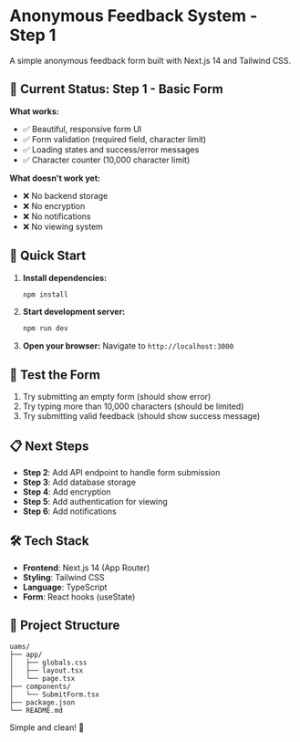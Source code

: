 # Anonymous Feedback System - Step 1

A simple anonymous feedback form built with Next.js 14 and Tailwind CSS.

## 🎯 Current Status: Step 1 - Basic Form

**What works:**
- ✅ Beautiful, responsive form UI
- ✅ Form validation (required field, character limit)
- ✅ Loading states and success/error messages
- ✅ Character counter (10,000 character limit)

**What doesn't work yet:**
- ❌ No backend storage
- ❌ No encryption
- ❌ No notifications
- ❌ No viewing system

## 🚀 Quick Start

1. **Install dependencies:**
   ```bash
   npm install
   ```

2. **Start development server:**
   ```bash
   npm run dev
   ```

3. **Open your browser:**
   Navigate to `http://localhost:3000`

## 🧪 Test the Form

1. Try submitting an empty form (should show error)
2. Try typing more than 10,000 characters (should be limited)
3. Try submitting valid feedback (should show success message)

## 📋 Next Steps

- **Step 2**: Add API endpoint to handle form submission
- **Step 3**: Add database storage
- **Step 4**: Add encryption
- **Step 5**: Add authentication for viewing
- **Step 6**: Add notifications

## 🛠️ Tech Stack

- **Frontend**: Next.js 14 (App Router)
- **Styling**: Tailwind CSS
- **Language**: TypeScript
- **Form**: React hooks (useState)

## 📁 Project Structure

```
uams/
├── app/
│   ├── globals.css
│   ├── layout.tsx
│   └── page.tsx
├── components/
│   └── SubmitForm.tsx
├── package.json
└── README.md
```

Simple and clean! 🎉
